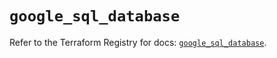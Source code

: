 # `google_sql_database`

Refer to the Terraform Registry for docs: [`google_sql_database`](https://registry.terraform.io/providers/hashicorp/google-beta/5.40.0/docs/resources/google_sql_database).
